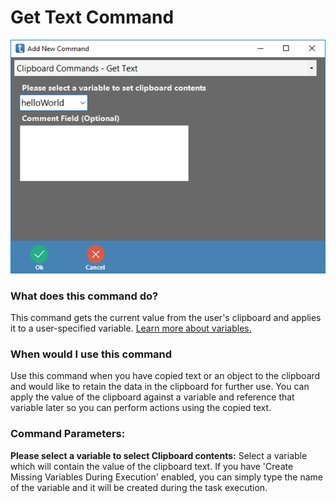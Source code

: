 <!-- TITLE: Get Text Command -->
# Get Text Command

![Clipboard Get Text](/uploads/automation-commands/clipboard-get-text.png "Clipboard Get Text")

### What does this command do?
This command gets the current value from the user's clipboard and applies it to a user-specified variable.  [Learn more about variables.](/concepts/variables)

### When would I use this command
Use this command when you have copied text or an object to the clipboard and would like to retain the data in the clipboard for further use.  You can apply the value of the clipboard against a variable and reference that variable later so you can perform actions using the copied text.

### Command Parameters:
**Please select a variable to select Clipboard contents:** Select a variable which will contain the value of the clipboard text.  If you have 'Create Missing Variables During Execution' enabled, you can simply type the name of the variable and it will be created during the task execution.